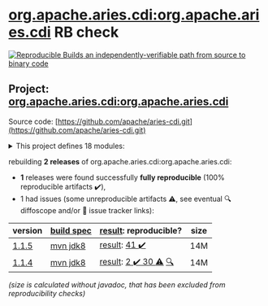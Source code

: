 [org.apache.aries.cdi:org.apache.aries.cdi](https://central.sonatype.com/artifact/org.apache.aries.cdi/org.apache.aries.cdi/versions) RB check
=======

[![Reproducible Builds](https://reproducible-builds.org/images/logos/rb.svg) an independently-verifiable path from source to binary code](https://reproducible-builds.org/)

## Project: [org.apache.aries.cdi:org.apache.aries.cdi](https://central.sonatype.com/artifact/org.apache.aries.cdi/org.apache.aries.cdi/versions)

Source code: [https://github.com/apache/aries-cdi.git](https://github.com/apache/aries-cdi.git)

<details><summary>This project defines 18 modules:</summary>

* [org.apache.aries.cdi:aries-cdi-feature](https://search.maven.org/artifact/org.apache.aries.cdi/aries-cdi-feature/)
* [org.apache.aries.cdi:org.apache.aries.cdi](https://search.maven.org/artifact/org.apache.aries.cdi/org.apache.aries.cdi/)
* [org.apache.aries.cdi:org.apache.aries.cdi.bom](https://search.maven.org/artifact/org.apache.aries.cdi/org.apache.aries.cdi.bom/)
* [org.apache.aries.cdi:org.apache.aries.cdi.build.tools](https://search.maven.org/artifact/org.apache.aries.cdi/org.apache.aries.cdi.build.tools/)
* [org.apache.aries.cdi:org.apache.aries.cdi.executable](https://search.maven.org/artifact/org.apache.aries.cdi/org.apache.aries.cdi.executable/)
* [org.apache.aries.cdi:org.apache.aries.cdi.extender](https://search.maven.org/artifact/org.apache.aries.cdi/org.apache.aries.cdi.extender/)
* [org.apache.aries.cdi:org.apache.aries.cdi.extension.el.jsp](https://search.maven.org/artifact/org.apache.aries.cdi/org.apache.aries.cdi.extension.el.jsp/)
* [org.apache.aries.cdi:org.apache.aries.cdi.extension.jaxrs](https://search.maven.org/artifact/org.apache.aries.cdi/org.apache.aries.cdi.extension.jaxrs/)
* [org.apache.aries.cdi:org.apache.aries.cdi.extension.jndi](https://search.maven.org/artifact/org.apache.aries.cdi/org.apache.aries.cdi.extension.jndi/)
* [org.apache.aries.cdi:org.apache.aries.cdi.extension.servlet.common](https://search.maven.org/artifact/org.apache.aries.cdi/org.apache.aries.cdi.extension.servlet.common/)
* [org.apache.aries.cdi:org.apache.aries.cdi.extension.servlet.owb](https://search.maven.org/artifact/org.apache.aries.cdi/org.apache.aries.cdi.extension.servlet.owb/)
* [org.apache.aries.cdi:org.apache.aries.cdi.extension.servlet.weld](https://search.maven.org/artifact/org.apache.aries.cdi/org.apache.aries.cdi.extension.servlet.weld/)
* [org.apache.aries.cdi:org.apache.aries.cdi.extension.spi](https://search.maven.org/artifact/org.apache.aries.cdi/org.apache.aries.cdi.extension.spi/)
* [org.apache.aries.cdi:org.apache.aries.cdi.extra](https://search.maven.org/artifact/org.apache.aries.cdi/org.apache.aries.cdi.extra/)
* [org.apache.aries.cdi:org.apache.aries.cdi.itests](https://search.maven.org/artifact/org.apache.aries.cdi/org.apache.aries.cdi.itests/)
* [org.apache.aries.cdi:org.apache.aries.cdi.owb](https://search.maven.org/artifact/org.apache.aries.cdi/org.apache.aries.cdi.owb/)
* [org.apache.aries.cdi:org.apache.aries.cdi.spi](https://search.maven.org/artifact/org.apache.aries.cdi/org.apache.aries.cdi.spi/)
* [org.apache.aries.cdi:org.apache.aries.cdi.weld](https://search.maven.org/artifact/org.apache.aries.cdi/org.apache.aries.cdi.weld/)
</details>

rebuilding **2 releases** of org.apache.aries.cdi:org.apache.aries.cdi:
- **1** releases were found successfully **fully reproducible** (100% reproducible artifacts :heavy_check_mark:),
- 1 had issues (some unreproducible artifacts :warning:, see eventual :mag: diffoscope and/or :memo: issue tracker links):

| version | [build spec](/BUILDSPEC.md) | [result](https://reproducible-builds.org/docs/jvm/): reproducible? | size |
| -- | --------- | ------ | -- |
| [1.1.5](https://search.maven.org/artifact/org.apache.aries.cdi/org.apache.aries.cdi/1.1.5/pom) | [mvn jdk8](aries-cdi-1.1.5.buildspec) | [result](org.apache.aries.cdi-1.1.5.buildinfo): [41 :heavy_check_mark: ](org.apache.aries.cdi-1.1.5.buildcompare) | 14M |
| [1.1.4](https://search.maven.org/artifact/org.apache.aries.cdi/org.apache.aries.cdi/1.1.4/pom) | [mvn jdk8](aries-cdi-1.1.4.buildspec) | [result](org.apache.aries.cdi-1.1.4.buildinfo): [2 :heavy_check_mark:  30 :warning:](org.apache.aries.cdi-1.1.4.buildcompare) [:mag:](org.apache.aries.cdi-1.1.4.diffoscope) | 14M |

<i>(size is calculated without javadoc, that has been excluded from reproducibility checks)</i>
